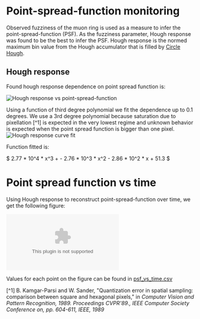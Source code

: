 # Point-spread-function monitoring

Observed fuzziness of the muon ring is used as a measure to infer the point-spread-function (PSF). As the fuzziness parameter, Hough response was found to be the best to infer the PSF. Hough response is the normed maximum bin value from the Hough accumulator that is filled by [Circle Hough](https://github.com/Laurits7/circlehough).

## Hough response

Found hough response dependence on point spread function is:

![Hough response vs point-spread-function](/readme/response_vs_psf.png)


Using a function of third degree polynomial we fit the dependence up to 0.1 degrees. We use a 3rd degree polynomial because saturation due to pixellation [^1] is expected in the very lowest regime and unknown behavior is expected when the point spread function is bigger than one pixel.
![Hough response curve fit](/readme/response_curve_fit.png)

Function fitted is: 

$ 2.77 * 10^4 * x^3 + - 2.76 * 10^3 * x^2 - 2.86 * 10^2 * x + 51.3 $


# Point spread function vs time

Using Hough response to reconstruct point-spread-function over time, we get the following figure:

![Point-spread-function vs time](/readme/psf_vs_time.csv)

Values for each point on the figure can be found in [psf\_vs\_time.csv](/readme/psf_vs_time.csv)


[^1] B. Kamgar-Parsi and W. Sander, "Quantization error in spatial sampling: comparison between square and hexagonal pixels," in *Computer Vision and Pattern Recognition, 1989. Proceedings CVPR'89., IEEE Computer Society Conference on, pp. 604-611, IEEE, 1989*
